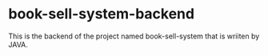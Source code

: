 # book-sell-system-backend
This is the backend of the project named book-sell-system that is wriiten by JAVA.
